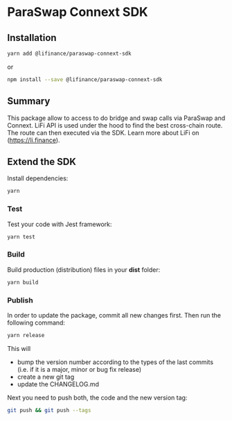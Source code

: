 # ParaSwap Connext SDK

## Installation

```bash
yarn add @lifinance/paraswap-connext-sdk
```
or
```bash
npm install --save @lifinance/paraswap-connext-sdk
```

## Summary

This package allow to access to do bridge and swap calls via ParaSwap and Connext. LiFi API is used under the hood to  find the best cross-chain route. The route can then executed via the SDK.
Learn more about LiFi on (https://li.finance).


## Extend the SDK

Install dependencies:

```bash
yarn
```

### Test

Test your code with Jest framework:

```bash
yarn test
```

### Build

Build production (distribution) files in your **dist** folder:

```bash
yarn build
```


### Publish

In order to update the package, commit all new changes first. Then run the following command:

```bash
yarn release
```

This will 
* bump the version number according to the types of the last commits (i.e. if it is a major, minor or bug fix release)
* create a new git tag
* update the CHANGELOG.md

Next you need to push both, the code and the new version tag:
```bash
git push && git push --tags
```
